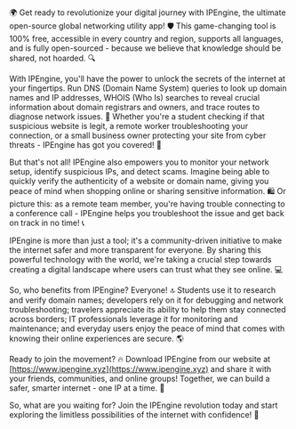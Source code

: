 🌍 Get ready to revolutionize your digital journey with IPEngine, the ultimate open-source global networking utility app! 🛡️ This game-changing tool is 100% free, accessible in every country and region, supports all languages, and is fully open-sourced - because we believe that knowledge should be shared, not hoarded. 🔍

With IPEngine, you'll have the power to unlock the secrets of the internet at your fingertips. Run DNS (Domain Name System) queries to look up domain names and IP addresses, WHOIS (Who Is) searches to reveal crucial information about domain registrars and owners, and trace routes to diagnose network issues. 📡 Whether you're a student checking if that suspicious website is legit, a remote worker troubleshooting your connection, or a small business owner protecting your site from cyber threats - IPEngine has got you covered! 🔧

But that's not all! IPEngine also empowers you to monitor your network setup, identify suspicious IPs, and detect scams. Imagine being able to quickly verify the authenticity of a website or domain name, giving you peace of mind when shopping online or sharing sensitive information. 🛍️ Or picture this: as a remote team member, you're having trouble connecting to a conference call - IPEngine helps you troubleshoot the issue and get back on track in no time! 📞

IPEngine is more than just a tool; it's a community-driven initiative to make the internet safer and more transparent for everyone. By sharing this powerful technology with the world, we're taking a crucial step towards creating a digital landscape where users can trust what they see online. 💻

So, who benefits from IPEngine? Everyone! 🔝 Students use it to research and verify domain names; developers rely on it for debugging and network troubleshooting; travelers appreciate its ability to help them stay connected across borders; IT professionals leverage it for monitoring and maintenance; and everyday users enjoy the peace of mind that comes with knowing their online experiences are secure. 🌎

Ready to join the movement? 🔥 Download IPEngine from our website at [https://www.ipengine.xyz](https://www.ipengine.xyz) and share it with your friends, communities, and online groups! Together, we can build a safer, smarter internet - one IP at a time. 🚀

So, what are you waiting for? Join the IPEngine revolution today and start exploring the limitless possibilities of the internet with confidence! 🌟
